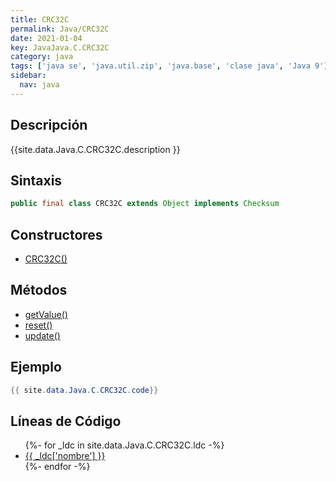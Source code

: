 ```yaml
---
title: CRC32C
permalink: Java/CRC32C
date: 2021-01-04
key: JavaJava.C.CRC32C
category: java
tags: ['java se', 'java.util.zip', 'java.base', 'clase java', 'Java 9']
sidebar: 
  nav: java
---
```


## Descripción
{{site.data.Java.C.CRC32C.description }}

## Sintaxis
~~~java
public final class CRC32C extends Object implements Checksum
~~~

## Constructores
* [CRC32C()](/Java/CRC32C/CRC32C/)

## Métodos
* [getValue()](/Java/CRC32C/getValue)
* [reset()](/Java/CRC32C/reset)
* [update()](/Java/CRC32C/update)

## Ejemplo
~~~java
{{ site.data.Java.C.CRC32C.code}}
~~~

## Líneas de Código
<ul>
{%- for _ldc in site.data.Java.C.CRC32C.ldc -%}
   <li>
       <a href="{{_ldc['url'] }}">{{ _ldc['nombre'] }}</a>
   </li>
{%- endfor -%}
</ul>
